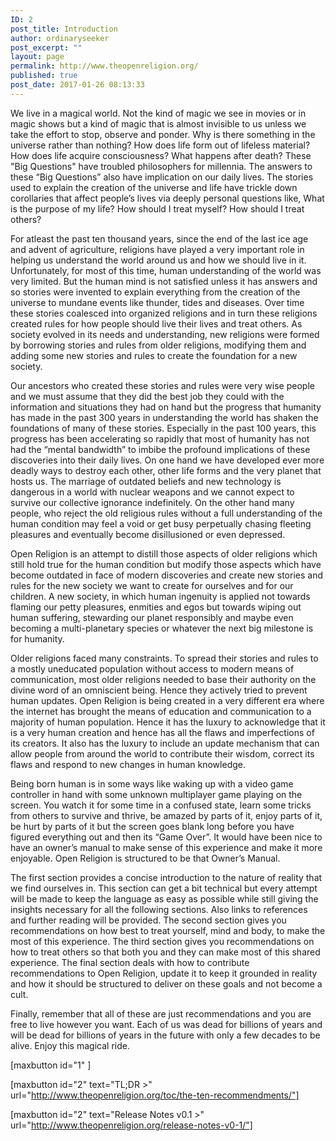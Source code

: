 ```yaml
---
ID: 2
post_title: Introduction
author: ordinaryseeker
post_excerpt: ""
layout: page
permalink: http://www.theopenreligion.org/
published: true
post_date: 2017-01-26 08:13:33
---
```

We live in a magical world. Not the kind of magic we see in movies or in magic shows but a kind of magic that is almost invisible to us unless we take the effort to stop, observe and ponder. Why is there something in the universe rather than nothing? How does life form out of lifeless material? How does life acquire consciousness? What happens after death? These "Big Questions" have troubled philosophers for millennia. The answers to these “Big Questions” also have implication on our daily lives. The stories used to explain the creation of the universe and life have trickle down corollaries that affect people’s lives via deeply personal questions like, What is the purpose of my life? How should I treat myself? How should I treat others?

For atleast the past ten thousand years, since the end of the last ice age and advent of agriculture, religions have played a very important role in helping us understand the world around us and how we should live in it. Unfortunately, for most of this time, human understanding of the world was very limited. But the human mind is not satisfied unless it has answers and so stories were invented to explain everything from the creation of the universe to mundane events like thunder, tides and diseases. Over time these stories coalesced into organized religions and in turn these religions created rules for how people should live their lives and treat others. As society evolved in its needs and understanding, new religions were formed by borrowing stories and rules from older religions, modifying them and adding some new stories and rules to create the foundation for a new society.

Our ancestors who created these stories and rules were very wise people and we must assume that they did the best job they could with the information and situations they had on hand but the progress that humanity has made in the past 300 years in understanding the world has shaken the foundations of many of these stories. Especially in the past 100 years, this progress has been accelerating so rapidly that most of humanity has not had the “mental bandwidth” to imbibe the profound implications of these discoveries into their daily lives. On one hand we have developed ever more deadly ways to destroy each other, other life forms and the very planet that hosts us. The marriage of outdated beliefs and new technology is dangerous in a world with nuclear weapons and we cannot expect to survive our collective ignorance indefinitely. On the other hand many people, who reject the old religious rules without a full understanding of the human condition may feel a void or get busy perpetually chasing fleeting pleasures and eventually become disillusioned or even depressed.

Open Religion is an attempt to distill those aspects of older religions which still hold true for the human condition but modify those aspects which have become outdated in face of modern discoveries and create new stories and rules for the new society we want to create for ourselves and for our children. A new society, in which human ingenuity is applied not towards flaming our petty pleasures, enmities and egos but towards wiping out human suffering, stewarding our planet responsibly and maybe even becoming a multi-planetary species or whatever the next big milestone is for humanity.

Older religions faced many constraints. To spread their stories and rules to a mostly uneducated population without access to modern means of communication, most older religions needed to base their authority on the divine word of an omniscient being. Hence they actively tried to prevent human updates. Open Religion is being created in a very different era where the internet has brought the means of education and communication to a majority of human population. Hence it has the luxury to acknowledge that it is a very human creation and hence has all the flaws and imperfections of its creators. It also has the luxury to include an update mechanism that can allow people from around the world to contribute their wisdom, correct its flaws and respond to new changes in human knowledge.

Being born human is in some ways like waking up with a video game controller in hand with some unknown multiplayer game playing on the screen. You watch it for some time in a confused state, learn some tricks from others to survive and thrive, be amazed by parts of it, enjoy parts of it, be hurt by parts of it but the screen goes blank long before you have figured everything out and then its “Game Over”. It would have been nice to have an owner’s manual to make sense of this experience and make it more enjoyable. Open Religion is structured to be that Owner’s Manual.

The first section provides a concise introduction to the nature of reality that we find ourselves in. This section can get a bit technical but every attempt will be made to keep the language as easy as possible while still giving the insights necessary for all the following sections. Also links to references and further reading will be provided. The second section gives you recommendations on how best to treat yourself, mind and body, to make the most of this experience. The third section gives you recommendations on how to treat others so that both you and they can make most of this shared experience. The final section deals with how to contribute recommendations to Open Religion, update it to keep it grounded in reality and how it should be structured to deliver on these goals and not become a cult.

Finally, remember that all of these are just recommendations and you are free to live however you want. Each of us was dead for billions of years and will be dead for billions of years in the future with only a few decades to be alive. Enjoy this magical ride.

[maxbutton id="1" ]

[maxbutton id="2" text="TL;DR &gt;" url="http://www.theopenreligion.org/toc/the-ten-recommendments/"]

[maxbutton id="2" text="Release Notes v0.1 &gt;" url="http://www.theopenreligion.org/release-notes-v0-1/"]